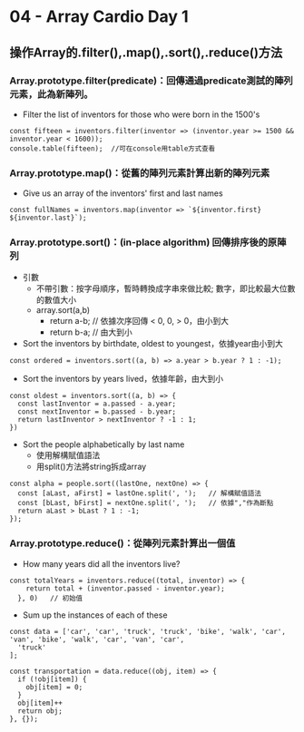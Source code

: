 # 04 - Array Cardio Day 1

## 操作Array的.filter(),.map(),.sort(),.reduce()方法

### Array.prototype.filter(predicate)：回傳通過predicate測試的陣列元素，此為新陣列。
  * Filter the list of inventors for those who were born in the 1500's
  ```
  const fifteen = inventors.filter(inventor => (inventor.year >= 1500 && inventor.year < 1600));
  console.table(fifteen);  //可在console用table方式查看
  ```
### Array.prototype.map()：從舊的陣列元素計算出新的陣列元素
  * Give us an array of the inventors' first and last names
  ```
  const fullNames = inventors.map(inventor => `${inventor.first} ${inventor.last}`);
  ```
### Array.prototype.sort()：(in-place algorithm) 回傳排序後的原陣列
  * 引數
    * 不帶引數：按字母順序，暫時轉換成字串來做比較; 數字，即比較最大位數的數值大小
    * array.sort(a,b)
      * return a-b;  // 依據次序回傳 < 0, 0, > 0，由小到大
      * return b-a;  // 由大到小
  * Sort the inventors by birthdate, oldest to youngest，依據year由小到大
  ```
  const ordered = inventors.sort((a, b) => a.year > b.year ? 1 : -1);  
  ```
  * Sort the inventors by years lived，依據年齡，由大到小
  ```
  const oldest = inventors.sort((a, b) => {
    const lastInventor = a.passed - a.year;
    const nextInventor = b.passed - b.year;
    return lastInventor > nextInventor ? -1 : 1;
  })
  ```
  * Sort the people alphabetically by last name
    * 使用解構賦值語法
    * 用split()方法將string拆成array
  ```
  const alpha = people.sort((lastOne, nextOne) => {
    const [aLast, aFirst] = lastOne.split(', ');   // 解構賦值語法
    const [bLast, bFirst] = nextOne.split(', ');   // 依據","作為斷點
    return aLast > bLast ? 1 : -1;
  });
  ```
### Array.prototype.reduce()：從陣列元素計算出一個值
  * How many years did all the inventors live?
  ```
  const totalYears = inventors.reduce((total, inventor) => {
      return total + (inventor.passed - inventor.year);
    }, 0)   // 初始值
  ```
  * Sum up the instances of each of these
  ```
  const data = ['car', 'car', 'truck', 'truck', 'bike', 'walk', 'car', 'van', 'bike', 'walk', 'car', 'van', 'car',
    'truck'
  ];

  const transportation = data.reduce((obj, item) => {
    if (!obj[item]) {
      obj[item] = 0;
    }
    obj[item]++
    return obj;
  }, {});
  ```